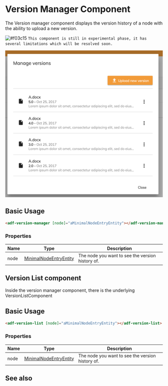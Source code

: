 # Version Manager Component

The Version manager component displays the version history of a node with the ability to upload a new version.

![#f03c15](https://placehold.it/15/f03c15/000000?text=+) `This component is still in experimental phase, it has several limitations which will be resolved soon.`

![Version Manager](docassets/images/version-manager.png)

## Basic Usage

```html
<adf-version-manager [node]="aMinimalNodeEntryEntity"></adf-version-manager>
```

### Properties

| Name | Type | Description |
| --- | --- | --- |
| node | [MinimalNodeEntryEntity](https://github.com/Alfresco/alfresco-js-api/blob/master/src/alfresco-core-rest-api/docs/NodeMinimalEntry.md) | The node you want to see the version history of. |


## Version List component

Inside the version manager component, there is the underlying VersionListComponent

## Basic Usage

```html
<adf-version-list [node]="aMinimalNodeEntryEntity"></adf-version-list>
```

### Properties

| Name | Type | Description |
| --- | --- | --- |
| node | [MinimalNodeEntryEntity](https://github.com/Alfresco/alfresco-js-api/blob/master/src/alfresco-core-rest-api/docs/NodeMinimalEntry.md) | The node you want to see the version history of. |

<!-- Don't edit the See also section. Edit seeAlsoGraph.json and run config/generateSeeAlso.js -->
<!-- seealso start -->
## See also
<!-- seealso end -->